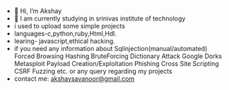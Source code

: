 - 👋 Hi, I’m Akshay
- 🌱 I am currently studying in srinivas institute of technology
-  i used to upload some simple projects
-  languages-c,python,ruby,Html,Hdl.
-  learing- javascript,ethical hacking. 
-  if you need any information about 
        Sqlinjection(manual/automated)
        Forced Browsing
        Hashing
        BruteForcing
        Dictionary Attack
        Google Dorks
        Metasploit Payload Creation/Exploitation
        Phishing
        Cross Site Scripting
        CSRF
        Fuzzing etc. 
        or any query regarding my projects  
- contact me: akshaysavanoor@gmail.com
<!---
WIZARD00007/WIZARD00007 is a ✨ special ✨ repository because its `README.md` (this file) appears on your GitHub profile.
You can click the Preview link to take a look at your changes.
--->
